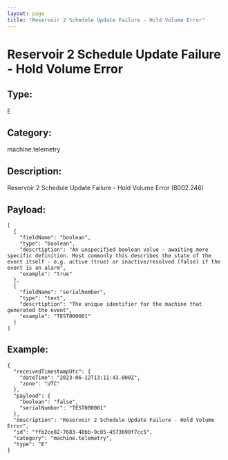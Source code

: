 ```yaml
---
layout: page
title: "Reservoir 2 Schedule Update Failure - Hold Volume Error"
---
```


# Reservoir 2 Schedule Update Failure - Hold Volume Error

## Type:

E

## Category:

machine.telemetry

## Description: 

Reservoir 2 Schedule Update Failure - Hold Volume Error (8002.246)

## Payload:

```
[
  {
    "fieldName": "boolean",
    "type": "boolean",
    "descrtiption": "An unspecified boolean value - awaiting more specific definition. Most commonly this describes the state of the event itself - e.g. active (true) or inactive/resolved (false) if the event is an alarm",
    "example": "true"
  },
  {
    "fieldName": "serialNumber",
    "type": "text",
    "descrtiption": "The unique identifier for the machine that generated the event",
    "example": "TEST000001"
  }
]
```

## Example:

```
{
  "receivedTimestampUtc": {
    "dateTime": "2023-06-12T13:11:43.000Z",
    "zone": "UTC"
  },
  "payload": {
    "boolean": "false",
    "serialNumber": "TEST000001"
  },
  "description": "Reservoir 2 Schedule Update Failure - Hold Volume Error",
  "id": "ffb2ce82-7683-48bb-9c85-4573690f7cc5",
  "category": "machine.telemetry",
  "type": "E"
}
```
